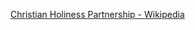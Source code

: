 ﻿[Christian Holiness Partnership - Wikipedia](https://en.wikipedia.org/wiki/Christian_Holiness_Partnership)